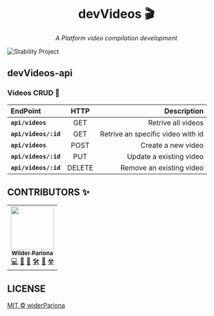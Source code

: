 <h1 align="center">devVideos 🎬</h1>

<p align="center">
  <em>
    A Platform video compilation development
  </em>
</p>

![Stability Project][stability-image]

## devVideos-api

### Videos CRUD 💎

| EndPoint             |  HTTP  |                       Description |
| :------------------- | :----: | --------------------------------: |
| **`api/videos`**     |  GET   |                Retrive all videos |
| **`api/videos/:id`** |  GET   | Retrive an specific video with id |
| **`api/videos`**     |  POST  |                Create a new video |
| **`api/videos/:id`** |  PUT   |           Update a existing video |
| **`api/videos/:id`** | DELETE |          Remove an existing video |

## CONTRIBUTORS ✨

<table>
  <tr>
    <td align="center"><a href="https://github.com/wilderPariona"><img src="https://avatars3.githubusercontent.com/u/46570334?s=460&u=f4431e9164f5d719945b16feb676ddc2a7d9666c&v=4" width="100px;" alt=""/><br /><sub><b>Wilder Pariona</b></sub></a><br /><a href="https://github.com/wilderPariona/devVideos/commits?author=wilderPariona" title="Code">💻</a> <a href="#design-wilderPariona" title="Design">🎨</a> <a href="https://github.com/wilderPariona/devVideos/commits?author=wilderPariona" title="Documentation">📖</a> <a href="#infra-wilderPariona" title="Infrastructure (Hosting, Build-Tools, etc)">🛠️</a> <a href="#maintenance-wilderPariona" title="Maintenance">🚧</a> <a href="https://github.com/wilderPariona/devVideos/commits?author=wilderPariona" title="Tests">☢️</a></td>
  </tr>
</table>

## LICENSE

[MIT ](LICENSE) [©️ widerPariona](http://github.com/wilderPariona)

[stability-image]: https://img.shields.io/badge/stability-work_in_progress-lightgrey.svg
